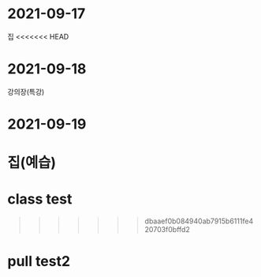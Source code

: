 # 2021-09-17
집
<<<<<<< HEAD
# 2021-09-18
강의장(특강)
# 2021-09-19
집(예습)
=======
# class test
>>>>>>> dbaaef0b084940ab7915b6111fe420703f0bffd2
# pull test2
